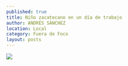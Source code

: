 ```yaml
---
published: true
title: Niño zacatecano en un día de trabajo
author: ANDRÉS SÁNCHEZ
location: Local
category: Fuera de Foco
layout: posts
---
```


![](http://i.imgur.com/u4F6ndVm.jpg)

